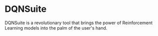 # DQNSuite
DQNSuite is a revolutionary tool that brings the power of Reinforcement Learning models into the palm of the user's hand. 
